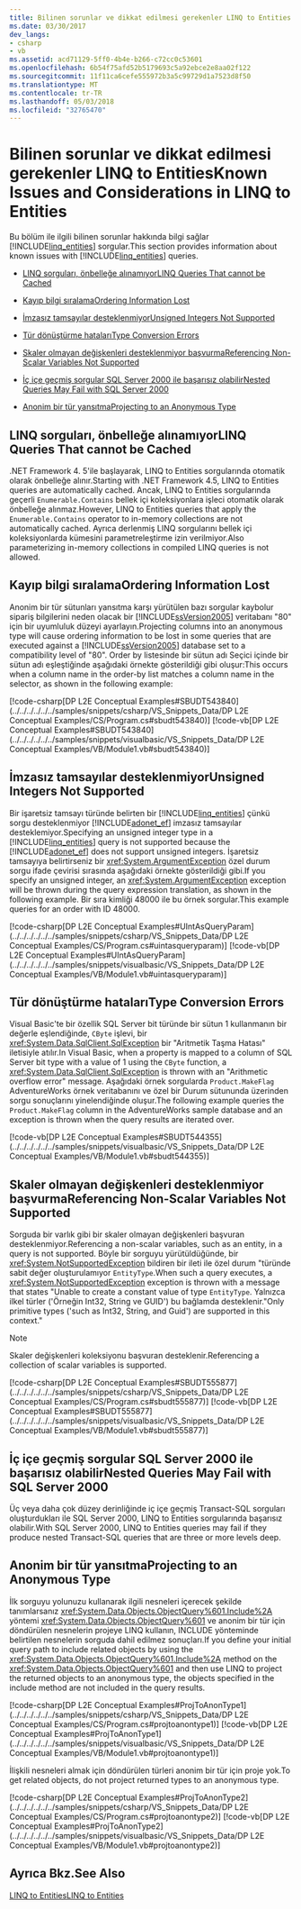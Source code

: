 ```yaml
---
title: Bilinen sorunlar ve dikkat edilmesi gerekenler LINQ to Entities
ms.date: 03/30/2017
dev_langs:
- csharp
- vb
ms.assetid: acd71129-5ff0-4b4e-b266-c72cc0c53601
ms.openlocfilehash: 6b54f75afd52b5179693c5a92ebce2e8aa02f122
ms.sourcegitcommit: 11f11ca6cefe555972b3a5c99729d1a7523d8f50
ms.translationtype: MT
ms.contentlocale: tr-TR
ms.lasthandoff: 05/03/2018
ms.locfileid: "32765470"
---
```

# <a name="known-issues-and-considerations-in-linq-to-entities"></a><span data-ttu-id="00c0b-102">Bilinen sorunlar ve dikkat edilmesi gerekenler LINQ to Entities</span><span class="sxs-lookup"><span data-stu-id="00c0b-102">Known Issues and Considerations in LINQ to Entities</span></span>
<span data-ttu-id="00c0b-103">Bu bölüm ile ilgili bilinen sorunlar hakkında bilgi sağlar [!INCLUDE[linq_entities](../../../../../../includes/linq-entities-md.md)] sorgular.</span><span class="sxs-lookup"><span data-stu-id="00c0b-103">This section provides information about known issues with [!INCLUDE[linq_entities](../../../../../../includes/linq-entities-md.md)] queries.</span></span>  
  
-   [<span data-ttu-id="00c0b-104">LINQ sorguları, önbelleğe alınamıyor</span><span class="sxs-lookup"><span data-stu-id="00c0b-104">LINQ Queries That cannot be Cached</span></span>](#LINQQueriesThatAreNotCached)  
  
-   [<span data-ttu-id="00c0b-105">Kayıp bilgi sıralama</span><span class="sxs-lookup"><span data-stu-id="00c0b-105">Ordering Information Lost</span></span>](#OrderingInfoLost)  
  
-   [<span data-ttu-id="00c0b-106">İmzasız tamsayılar desteklenmiyor</span><span class="sxs-lookup"><span data-stu-id="00c0b-106">Unsigned Integers Not Supported</span></span>](#UnsignedIntsUnsupported)  
  
-   [<span data-ttu-id="00c0b-107">Tür dönüştürme hataları</span><span class="sxs-lookup"><span data-stu-id="00c0b-107">Type Conversion Errors</span></span>](#TypeConversionErrors)  
  
-   [<span data-ttu-id="00c0b-108">Skaler olmayan değişkenleri desteklenmiyor başvurma</span><span class="sxs-lookup"><span data-stu-id="00c0b-108">Referencing Non-Scalar Variables Not Supported</span></span>](#RefNonScalarClosures)  
  
-   [<span data-ttu-id="00c0b-109">İç içe geçmiş sorgular SQL Server 2000 ile başarısız olabilir</span><span class="sxs-lookup"><span data-stu-id="00c0b-109">Nested Queries May Fail with SQL Server 2000</span></span>](#NestedQueriesSQL2000)  
  
-   [<span data-ttu-id="00c0b-110">Anonim bir tür yansıtma</span><span class="sxs-lookup"><span data-stu-id="00c0b-110">Projecting to an Anonymous Type</span></span>](#ProjectToAnonymousType)  
  
<a name="LINQQueriesThatAreNotCached"></a>   
## <a name="linq-queries-that-cannot-be-cached"></a><span data-ttu-id="00c0b-111">LINQ sorguları, önbelleğe alınamıyor</span><span class="sxs-lookup"><span data-stu-id="00c0b-111">LINQ Queries That cannot be Cached</span></span>  
 <span data-ttu-id="00c0b-112">.NET Framework 4. 5'ile başlayarak, LINQ to Entities sorgularında otomatik olarak önbelleğe alınır.</span><span class="sxs-lookup"><span data-stu-id="00c0b-112">Starting with .NET Framework 4.5, LINQ to Entities queries are automatically cached.</span></span> <span data-ttu-id="00c0b-113">Ancak, LINQ to Entities sorgularında geçerli `Enumerable.Contains` bellek içi koleksiyonlara işleci otomatik olarak önbelleğe alınmaz.</span><span class="sxs-lookup"><span data-stu-id="00c0b-113">However, LINQ to Entities queries that apply the `Enumerable.Contains` operator to in-memory collections are not automatically cached.</span></span> <span data-ttu-id="00c0b-114">Ayrıca derlenmiş LINQ sorgularını bellek içi koleksiyonlarda kümesini parametreleştirme izin verilmiyor.</span><span class="sxs-lookup"><span data-stu-id="00c0b-114">Also parameterizing in-memory collections in compiled LINQ queries is not allowed.</span></span>  
  
<a name="OrderingInfoLost"></a>   
## <a name="ordering-information-lost"></a><span data-ttu-id="00c0b-115">Kayıp bilgi sıralama</span><span class="sxs-lookup"><span data-stu-id="00c0b-115">Ordering Information Lost</span></span>  
 <span data-ttu-id="00c0b-116">Anonim bir tür sütunları yansıtma karşı yürütülen bazı sorgular kaybolur sipariş bilgilerini neden olacak bir [!INCLUDE[ssVersion2005](../../../../../../includes/ssversion2005-md.md)] veritabanı "80" için bir uyumluluk düzeyi ayarlayın.</span><span class="sxs-lookup"><span data-stu-id="00c0b-116">Projecting columns into an anonymous type will cause ordering information to be lost in some queries that are executed against a [!INCLUDE[ssVersion2005](../../../../../../includes/ssversion2005-md.md)] database set to a compatibility level of "80".</span></span>  <span data-ttu-id="00c0b-117">Order by listesinde bir sütun adı Seçici içinde bir sütun adı eşleştiğinde aşağıdaki örnekte gösterildiği gibi oluşur:</span><span class="sxs-lookup"><span data-stu-id="00c0b-117">This occurs when a column name in the order-by list matches a column name in the selector, as shown in the following example:</span></span>  
  
 [!code-csharp[DP L2E Conceptual Examples#SBUDT543840](../../../../../../samples/snippets/csharp/VS_Snippets_Data/DP L2E Conceptual Examples/CS/Program.cs#sbudt543840)]
 [!code-vb[DP L2E Conceptual Examples#SBUDT543840](../../../../../../samples/snippets/visualbasic/VS_Snippets_Data/DP L2E Conceptual Examples/VB/Module1.vb#sbudt543840)]  
  
<a name="UnsignedIntsUnsupported"></a>   
## <a name="unsigned-integers-not-supported"></a><span data-ttu-id="00c0b-118">İmzasız tamsayılar desteklenmiyor</span><span class="sxs-lookup"><span data-stu-id="00c0b-118">Unsigned Integers Not Supported</span></span>  
 <span data-ttu-id="00c0b-119">Bir işaretsiz tamsayı türünde belirten bir [!INCLUDE[linq_entities](../../../../../../includes/linq-entities-md.md)] çünkü sorgu desteklenmiyor [!INCLUDE[adonet_ef](../../../../../../includes/adonet-ef-md.md)] imzasız tamsayılar desteklemiyor.</span><span class="sxs-lookup"><span data-stu-id="00c0b-119">Specifying an unsigned integer type in a [!INCLUDE[linq_entities](../../../../../../includes/linq-entities-md.md)] query is not supported because the [!INCLUDE[adonet_ef](../../../../../../includes/adonet-ef-md.md)] does not support unsigned integers.</span></span> <span data-ttu-id="00c0b-120">İşaretsiz tamsayıya belirtirseniz bir <xref:System.ArgumentException> özel durum sorgu ifade çevirisi sırasında aşağıdaki örnekte gösterildiği gibi.</span><span class="sxs-lookup"><span data-stu-id="00c0b-120">If you specify an unsigned integer, an <xref:System.ArgumentException> exception will be thrown during the query expression translation, as shown in the following example.</span></span> <span data-ttu-id="00c0b-121">Bir sıra kimliği 48000 ile bu örnek sorgular.</span><span class="sxs-lookup"><span data-stu-id="00c0b-121">This example queries for an order with ID 48000.</span></span>  
  
 [!code-csharp[DP L2E Conceptual Examples#UIntAsQueryParam](../../../../../../samples/snippets/csharp/VS_Snippets_Data/DP L2E Conceptual Examples/CS/Program.cs#uintasqueryparam)]
 [!code-vb[DP L2E Conceptual Examples#UIntAsQueryParam](../../../../../../samples/snippets/visualbasic/VS_Snippets_Data/DP L2E Conceptual Examples/VB/Module1.vb#uintasqueryparam)]  
  
<a name="TypeConversionErrors"></a>   
## <a name="type-conversion-errors"></a><span data-ttu-id="00c0b-122">Tür dönüştürme hataları</span><span class="sxs-lookup"><span data-stu-id="00c0b-122">Type Conversion Errors</span></span>  
 <span data-ttu-id="00c0b-123">Visual Basic'te bir özellik SQL Server bit türünde bir sütun 1 kullanmanın bir değerle eşlendiğinde, `CByte` işlevi, bir <xref:System.Data.SqlClient.SqlException> bir "Aritmetik Taşma Hatası" iletisiyle atılır.</span><span class="sxs-lookup"><span data-stu-id="00c0b-123">In Visual Basic, when a property is mapped to a column of SQL Server bit type with a value of 1 using the `CByte` function, a <xref:System.Data.SqlClient.SqlException> is thrown with an "Arithmetic overflow error" message.</span></span> <span data-ttu-id="00c0b-124">Aşağıdaki örnek sorgularda `Product.MakeFlag` AdventureWorks örnek veritabanını ve özel bir Durum sütununda üzerinden sorgu sonuçlarını yinelendiğinde oluşur.</span><span class="sxs-lookup"><span data-stu-id="00c0b-124">The following example queries the `Product.MakeFlag` column in the AdventureWorks sample database and an exception is thrown when the query results are iterated over.</span></span>  
  
 [!code-vb[DP L2E Conceptual Examples#SBUDT544355](../../../../../../samples/snippets/visualbasic/VS_Snippets_Data/DP L2E Conceptual Examples/VB/Module1.vb#sbudt544355)]  
  
<a name="RefNonScalarClosures"></a>   
## <a name="referencing-non-scalar-variables-not-supported"></a><span data-ttu-id="00c0b-125">Skaler olmayan değişkenleri desteklenmiyor başvurma</span><span class="sxs-lookup"><span data-stu-id="00c0b-125">Referencing Non-Scalar Variables Not Supported</span></span>  
 <span data-ttu-id="00c0b-126">Sorguda bir varlık gibi bir skaler olmayan değişkenleri başvuran desteklenmiyor.</span><span class="sxs-lookup"><span data-stu-id="00c0b-126">Referencing a non-scalar variables, such as an entity, in a query is not supported.</span></span> <span data-ttu-id="00c0b-127">Böyle bir sorguyu yürütüldüğünde, bir <xref:System.NotSupportedException> bildiren bir ileti ile özel durum "türünde sabit değer oluşturulamıyor `EntityType`.</span><span class="sxs-lookup"><span data-stu-id="00c0b-127">When such a query executes, a <xref:System.NotSupportedException> exception is thrown with a message that states "Unable to create a constant value of type `EntityType`.</span></span> <span data-ttu-id="00c0b-128">Yalnızca ilkel türler ('Örneğin Int32, String ve GUID') bu bağlamda desteklenir."</span><span class="sxs-lookup"><span data-stu-id="00c0b-128">Only primitive types ('such as Int32, String, and Guid') are supported in this context."</span></span>  
  
> [!NOTE]
>  <span data-ttu-id="00c0b-129">Skaler değişkenleri koleksiyonu başvuran desteklenir.</span><span class="sxs-lookup"><span data-stu-id="00c0b-129">Referencing a collection of scalar variables is supported.</span></span>  
  
 [!code-csharp[DP L2E Conceptual Examples#SBUDT555877](../../../../../../samples/snippets/csharp/VS_Snippets_Data/DP L2E Conceptual Examples/CS/Program.cs#sbudt555877)]
 [!code-vb[DP L2E Conceptual Examples#SBUDT555877](../../../../../../samples/snippets/visualbasic/VS_Snippets_Data/DP L2E Conceptual Examples/VB/Module1.vb#sbudt555877)]  
  
<a name="NestedQueriesSQL2000"></a>   
## <a name="nested-queries-may-fail-with-sql-server-2000"></a><span data-ttu-id="00c0b-130">İç içe geçmiş sorgular SQL Server 2000 ile başarısız olabilir</span><span class="sxs-lookup"><span data-stu-id="00c0b-130">Nested Queries May Fail with SQL Server 2000</span></span>  
 <span data-ttu-id="00c0b-131">Üç veya daha çok düzey derinliğinde iç içe geçmiş Transact-SQL sorguları oluşturdukları ile SQL Server 2000, LINQ to Entities sorgularında başarısız olabilir.</span><span class="sxs-lookup"><span data-stu-id="00c0b-131">With SQL Server 2000, LINQ to Entities queries may fail if they produce nested Transact-SQL queries that are three or more levels deep.</span></span>  
  
<a name="ProjectToAnonymousType"></a>   
## <a name="projecting-to-an-anonymous-type"></a><span data-ttu-id="00c0b-132">Anonim bir tür yansıtma</span><span class="sxs-lookup"><span data-stu-id="00c0b-132">Projecting to an Anonymous Type</span></span>  
 <span data-ttu-id="00c0b-133">İlk sorguyu yolunuzu kullanarak ilgili nesneleri içerecek şekilde tanımlarsanız <xref:System.Data.Objects.ObjectQuery%601.Include%2A> yöntemi <xref:System.Data.Objects.ObjectQuery%601> ve anonim bir tür için döndürülen nesnelerin projeye LINQ kullanın, INCLUDE yönteminde belirtilen nesnelerin sorguda dahil edilmez sonuçları.</span><span class="sxs-lookup"><span data-stu-id="00c0b-133">If you define your initial query path to include related objects by using the <xref:System.Data.Objects.ObjectQuery%601.Include%2A> method on the <xref:System.Data.Objects.ObjectQuery%601> and then use LINQ to project the returned objects to an anonymous type, the objects specified in the include method are not included in the query results.</span></span>  
  
 [!code-csharp[DP L2E Conceptual Examples#ProjToAnonType1](../../../../../../samples/snippets/csharp/VS_Snippets_Data/DP L2E Conceptual Examples/CS/Program.cs#projtoanontype1)]
 [!code-vb[DP L2E Conceptual Examples#ProjToAnonType1](../../../../../../samples/snippets/visualbasic/VS_Snippets_Data/DP L2E Conceptual Examples/VB/Module1.vb#projtoanontype1)]  
  
 <span data-ttu-id="00c0b-134">İlişkili nesneleri almak için döndürülen türleri anonim bir tür için proje yok.</span><span class="sxs-lookup"><span data-stu-id="00c0b-134">To get related objects, do not project returned types to an anonymous type.</span></span>  
  
 [!code-csharp[DP L2E Conceptual Examples#ProjToAnonType2](../../../../../../samples/snippets/csharp/VS_Snippets_Data/DP L2E Conceptual Examples/CS/Program.cs#projtoanontype2)]
 [!code-vb[DP L2E Conceptual Examples#ProjToAnonType2](../../../../../../samples/snippets/visualbasic/VS_Snippets_Data/DP L2E Conceptual Examples/VB/Module1.vb#projtoanontype2)]  
  
## <a name="see-also"></a><span data-ttu-id="00c0b-135">Ayrıca Bkz.</span><span class="sxs-lookup"><span data-stu-id="00c0b-135">See Also</span></span>  
 [<span data-ttu-id="00c0b-136">LINQ to Entities</span><span class="sxs-lookup"><span data-stu-id="00c0b-136">LINQ to Entities</span></span>](../../../../../../docs/framework/data/adonet/ef/language-reference/linq-to-entities.md)

